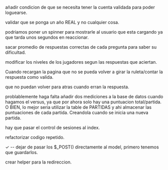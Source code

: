 <!-- LOGIN/REGISTRO... -->
añadir condicion de que se necesita tener la cuenta validada para poder loguearse.

validar que se ponga un año REAL y no cualquier cosa.

   <!-- MEJORA PARA VERIFICAR MAIL -->
   podriamos poner un spinner para mostrarle al usuario que esta cargando ya que tarda unos segundos en reaccionar.
   <!--  -->

<!-------------->

<!-- PARTIDA -->

sacar promedio de respuestas correctas de cada pregunta para saber su dificultad.

modificar los niveles de los jugadores segun las respuestas que aciertan.

Cuando recargan la pagina que no se pueda volver a girar la ruleta/contar la respuesta como valida.

que no puedan volver para atras cuando erran la respuesta.

problablemente haga falta añadir dos mediciones a la base de datos cuando hagamos el versus, ya que por ahora solo hay una puntuacion total/partida. O BIEN, lo mejor seria utilizar la table de PARTIDAS y ahi almacenar las puntuaciones de cada partida. Creandola cuando se inicia una nueva partida.
<!-------------->

<!-- GENERAL -->

hay que pasar el control de sesiones al index.

refactorizar codigo repetido.

✓ -- dejar de pasar los $_POST() directamente al model, primero tenemos que guardarlos.

crear helper para la redireccion.

<!------------>

